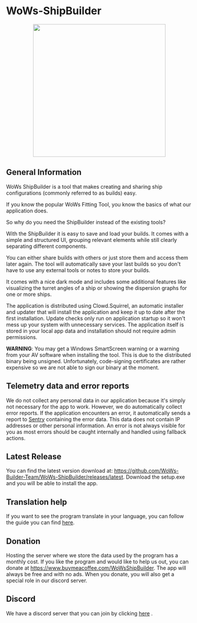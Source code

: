 # WoWs-ShipBuilder
<p align="center">
  <img src="https://github.com/WoWs-Builder-Team/WoWs-ShipBuilder/blob/main/.github/logo_white_text_background.png?raw=true" width="359"/>
</p>

## General Information

WoWs ShipBuilder is a tool that makes creating and sharing ship configurations (commonly referred to as builds) easy.

If you know the popular WoWs Fitting Tool, you know the basics of what our application does.

So why do you need the ShipBuilder instead of the existing tools?

With the ShipBuilder it is easy to save and load your builds. It comes with a simple and structured UI, grouping relevant elements while still clearly separating different components.

You can either share builds with others or just store them and access them later again. The tool will automatically save your last builds so you don't have to use any external tools or notes to store your builds.

It comes with a nice dark mode and includes some additional features like visualizing the turret angles of a ship or showing the dispersion graphs for one or more ships.

The application is distributed using Clowd.Squirrel, an automatic installer and updater that will install the application and keep it up to date after the first installation.
Update checks only run on application startup so it won't mess up your system with unnecessary services. The application itself is stored in your local app data and installation should not require admin permissions.

**WARNING**: You may get a Windows SmartScreen warning or a warning from your AV software when installing the tool. This is due to the distributed binary being unsigned. Unfortunately, code-signing certificates are rather expensive so we are not able to sign our binary at the moment.

## Telemetry data and error reports

We do not collect any personal data in our application because it's simply not necessary for the app to work. 
However, we do automatically collect error reports.
If the application encounters an error, it automatically sends a report to [Sentry](https://sentry.io/) containing the error data. This data does not contain IP addresses or other personal information.
An error is not always visible for you as most errors should be caught internally and handled using fallback actions.

## Latest Release
You can find the latest version download at: https://github.com/WoWs-Builder-Team/WoWs-ShipBuilder/releases/latest. Download the setup.exe and you will be able to install the app.

## Translation help
If you want to see the program translate in your language, you can follow the guide you can find [here](https://github.com/WoWs-Builder-Team/WoWs-ShipBuilder/blob/main/.github/Translation%20guide.md#how-to-help-with-the-translation).

## Donation
Hosting the server where we store the data used by the program has a monthly cost. If you like the program and would like to help us out, you can donate at https://www.buymeacoffee.com/WoWsShipBuilder. The app will always be free and with no ads. When you donate, you will also get a special role in our discord server.

## Discord
We have a discord server that you can join by clicking [here](https://discord.gg/C8EaepZJDY) . 
